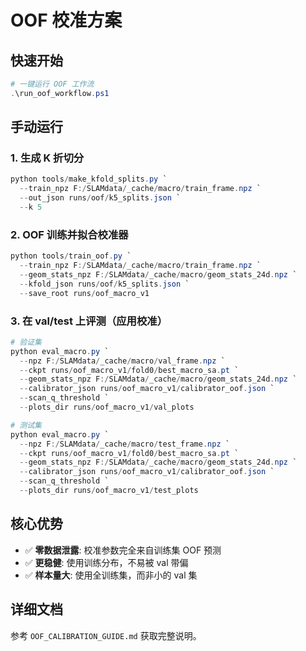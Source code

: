 # OOF 校准方案

## 快速开始

```powershell
# 一键运行 OOF 工作流
.\run_oof_workflow.ps1
```

## 手动运行

### 1. 生成 K 折切分

```powershell
python tools/make_kfold_splits.py `
  --train_npz F:/SLAMdata/_cache/macro/train_frame.npz `
  --out_json runs/oof/k5_splits.json `
  --k 5
```

### 2. OOF 训练并拟合校准器

```powershell
python tools/train_oof.py `
  --train_npz F:/SLAMdata/_cache/macro/train_frame.npz `
  --geom_stats_npz F:/SLAMdata/_cache/macro/geom_stats_24d.npz `
  --kfold_json runs/oof/k5_splits.json `
  --save_root runs/oof_macro_v1
```

### 3. 在 val/test 上评测（应用校准）

```powershell
# 验证集
python eval_macro.py `
  --npz F:/SLAMdata/_cache/macro/val_frame.npz `
  --ckpt runs/oof_macro_v1/fold0/best_macro_sa.pt `
  --geom_stats_npz F:/SLAMdata/_cache/macro/geom_stats_24d.npz `
  --calibrator_json runs/oof_macro_v1/calibrator_oof.json `
  --scan_q_threshold `
  --plots_dir runs/oof_macro_v1/val_plots

# 测试集
python eval_macro.py `
  --npz F:/SLAMdata/_cache/macro/test_frame.npz `
  --ckpt runs/oof_macro_v1/fold0/best_macro_sa.pt `
  --geom_stats_npz F:/SLAMdata/_cache/macro/geom_stats_24d.npz `
  --calibrator_json runs/oof_macro_v1/calibrator_oof.json `
  --scan_q_threshold `
  --plots_dir runs/oof_macro_v1/test_plots
```

## 核心优势

- ✅ **零数据泄露**: 校准参数完全来自训练集 OOF 预测
- ✅ **更稳健**: 使用训练分布，不易被 val 带偏
- ✅ **样本量大**: 使用全训练集，而非小的 val 集

## 详细文档

参考 `OOF_CALIBRATION_GUIDE.md` 获取完整说明。
